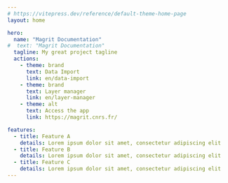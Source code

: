 ```yaml
---
# https://vitepress.dev/reference/default-theme-home-page
layout: home

hero:
  name: "Magrit Documentation"
#  text: "Magrit Documentation"
  tagline: My great project tagline
  actions:
    - theme: brand
      text: Data Import
      link: en/data-import
    - theme: brand
      text: Layer manager
      link: en/layer-manager
    - theme: alt
      text: Access the app
      link: https://magrit.cnrs.fr/

features:
  - title: Feature A
    details: Lorem ipsum dolor sit amet, consectetur adipiscing elit
  - title: Feature B
    details: Lorem ipsum dolor sit amet, consectetur adipiscing elit
  - title: Feature C
    details: Lorem ipsum dolor sit amet, consectetur adipiscing elit
---
```


